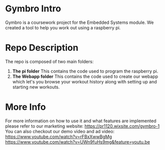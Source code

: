 # **Gymbro Intro**
Gymbro is a coursework project for the Embedded Systems module. We created a tool to help you work out using a raspberry pi.

# **Repo Description**
The repo is composed of two main folders:
1. **The pi folder**
  This contains the code used to program the raspberry pi.
2. **The Webapp folder**
  This contains the code used to create our webapp which let's you browse your workout history along with setting up and starting new workouts.

# **More Info**
For more information on how to use it and what features are implemented please refer to our marketing website: 
https://pr1120.wixsite.com/gymbro-1 <br> 
You can also checkout our demo video and ad video:<br> 
https://www.youtube.com/watch?v=rFBxXwwBgMg <br> 
https://www.youtube.com/watch?v=UWn9fuHs9mg&feature=youtu.be
